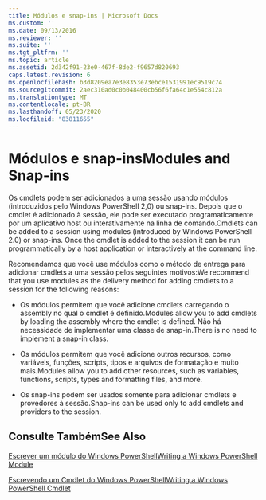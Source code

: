 ```yaml
---
title: Módulos e snap-ins | Microsoft Docs
ms.custom: ''
ms.date: 09/13/2016
ms.reviewer: ''
ms.suite: ''
ms.tgt_pltfrm: ''
ms.topic: article
ms.assetid: 2d342f91-23e0-467f-8de2-f9657d820693
caps.latest.revision: 6
ms.openlocfilehash: b3d8209ea7e3e8353e73ebce1531991ec9519c74
ms.sourcegitcommit: 2aec310ad0c0b048400cb56f6fa64c1e554c812a
ms.translationtype: MT
ms.contentlocale: pt-BR
ms.lasthandoff: 05/23/2020
ms.locfileid: "83811655"
---
```

# <a name="modules-and-snap-ins"></a><span data-ttu-id="06741-102">Módulos e snap-ins</span><span class="sxs-lookup"><span data-stu-id="06741-102">Modules and Snap-ins</span></span>

<span data-ttu-id="06741-103">Os cmdlets podem ser adicionados a uma sessão usando módulos (introduzidos pelo Windows PowerShell 2,0) ou snap-ins. Depois que o cmdlet é adicionado à sessão, ele pode ser executado programaticamente por um aplicativo host ou interativamente na linha de comando.</span><span class="sxs-lookup"><span data-stu-id="06741-103">Cmdlets can be added to a session using modules (introduced by Windows PowerShell 2.0) or snap-ins. Once the cmdlet is added to the session it can be run programmatically by a host application or interactively at the command line.</span></span>

<span data-ttu-id="06741-104">Recomendamos que você use módulos como o método de entrega para adicionar cmdlets a uma sessão pelos seguintes motivos:</span><span class="sxs-lookup"><span data-stu-id="06741-104">We recommend that you use modules as the delivery method for adding cmdlets to a session for the following reasons:</span></span>

- <span data-ttu-id="06741-105">Os módulos permitem que você adicione cmdlets carregando o assembly no qual o cmdlet é definido.</span><span class="sxs-lookup"><span data-stu-id="06741-105">Modules allow you to add cmdlets by loading the assembly where the cmdlet is defined.</span></span> <span data-ttu-id="06741-106">Não há necessidade de implementar uma classe de snap-in.</span><span class="sxs-lookup"><span data-stu-id="06741-106">There is no need to implement a snap-in class.</span></span>

- <span data-ttu-id="06741-107">Os módulos permitem que você adicione outros recursos, como variáveis, funções, scripts, tipos e arquivos de formatação e muito mais.</span><span class="sxs-lookup"><span data-stu-id="06741-107">Modules allow you to add other resources, such as variables, functions, scripts, types and formatting files, and more.</span></span>

- <span data-ttu-id="06741-108">Os snap-ins podem ser usados somente para adicionar cmdlets e provedores à sessão.</span><span class="sxs-lookup"><span data-stu-id="06741-108">Snap-ins can be used only to add cmdlets and providers to the session.</span></span>

## <a name="see-also"></a><span data-ttu-id="06741-109">Consulte Também</span><span class="sxs-lookup"><span data-stu-id="06741-109">See Also</span></span>

[<span data-ttu-id="06741-110">Escrever um módulo do Windows PowerShell</span><span class="sxs-lookup"><span data-stu-id="06741-110">Writing a Windows PowerShell Module</span></span>](writing-a-windows-powershell-module.md)

[<span data-ttu-id="06741-111">Escrevendo um Cmdlet do Windows PowerShell</span><span class="sxs-lookup"><span data-stu-id="06741-111">Writing a Windows PowerShell Cmdlet</span></span>](../cmdlet/cmdlet-overview.md)
